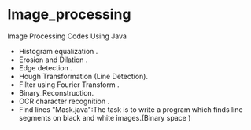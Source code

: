 # Image_processing
Image Processing Codes Using Java
- Histogram equalization . 
- Erosion and Dilation .
- Edge detection .
- Hough Transformation (Line Detection).
- Filter using Fourier Transform .
- Binary_Reconstruction.
- OCR character recognition .
- Find lines "Mask.java":The task is to write a program which finds line segments on black and white images.(Binary space )
